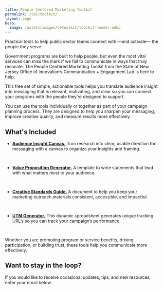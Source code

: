 ```yaml
---
title: People Centered Marketing Toolkit
permalink: /cel/toolkit/
layout: page
hero:
  image: /assets/images/cetoolkit/toolkit-header.webp
---
```


<p class="usa-intro">Practical tools to help public sector teams connect with &mdash;and activate&mdash; the people they serve.</p>

Government programs are built to help people, but even the most vital services can miss the mark if we fail to communicate in ways that truly resonate. The People Centered Marketing Toolkit from the State of New Jersey Office of Innovation’s Communication + Engagement Lab is here to help.

This free set of simple, actionable tools helps you translate audience insight into messaging that is relevant, motivating, and clear so you can connect your programs with the people they’re designed to support.

You can use the tools individually or together as part of your campaign planning process. They are designed to help you sharpen your messaging, improve creative quality, and measure results more effectively.

## What's Included

- [**Audience Insight Canvas.**](/assets/cel/toolkit/audience-insight-canvas_r4.pdf) Turn research into clear, usable direction for messaging with a canvas to organize your insights and framing.

<br />

- [**Value Proposition Generator.**](/assets/cel/toolkit/value-proposition-generator.pdf) A template to write statements that lead with what matters most to your audience.

<br />

- [**Creative Standards Guide.**](/assets/cel/toolkit/playbook-generic-creative-assets-style-book.pdf) A document to help you keep your marketing outreach materials consistent, accessible, and impactful.

<br />

- [**UTM Generator.**](/assets/cel/toolkit/utm-builder-and-manager-playbook.xlsx) This dynamic spreadsheet generates unique tracking URL’s so you can track your campaign’s performance.

<br />

Whether you are promoting program or service benefits, driving participation, or building trust, these tools help you communicate more effectively.

## Want to stay in the loop?

If you would like to receive occasional updates, tips, and new resources, enter your email below.

<script
  src="https://public.govdelivery.com/assets/Signup.js"
  data-account-code="NJGOV"
  data-signup-id="47578"
></script>
